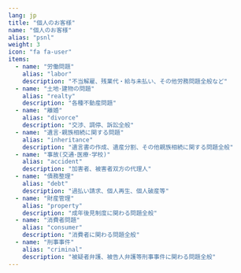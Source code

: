 ```yaml
---
lang: jp
title: "個人のお客様"
name: "個人のお客様"
alias: "psnl"
weight: 3
icon: "fa fa-user"
items:
  - name: "労働問題"
    alias: "labor"
    description: "不当解雇、残業代・給与未払い、その他労務問題全般など"
  - name: "土地･建物の問題"
    alias: "realty"
    description: "各種不動産問題"
  - name: "離婚"
    alias: "divorce"
    description: "交渉、調停、訴訟全般"
  - name: "遺言･親族相続に関する問題"
    alias: "inheritance"
    description: "遺言書の作成、遺産分割、その他親族相続に関する問題全般"
  - name: "事故(交通･医療･学校)"
    alias: "accident"
    description: "加害者、被害者双方の代理人"
  - name: "債務整理"
    alias: "debt"
    description: "過払い請求、個人再生、個人破産等"
  - name: "財産管理"
    alias: "property"
    description: "成年後見制度に関わる問題全般"
  - name: "消費者問題"
    alias: "consumer"
    description: "消費者に関わる問題全般"
  - name: "刑事事件"
    alias: "criminal"
    description: "被疑者弁護、被告人弁護等刑事事件に関わる問題全般"
---
```

